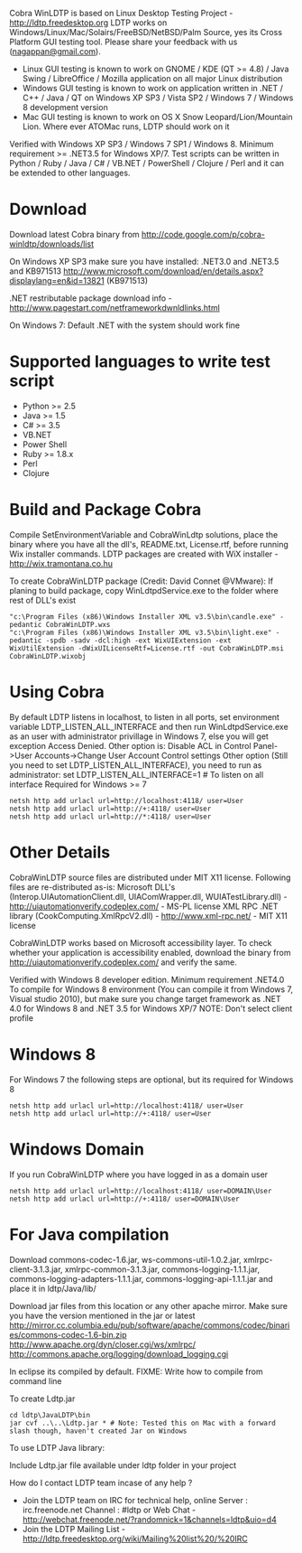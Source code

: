 Cobra WinLDTP is based on Linux Desktop Testing Project - http://ldtp.freedesktop.org LDTP works on Windows/Linux/Mac/Solairs/FreeBSD/NetBSD/Palm Source, yes its Cross Platform GUI testing tool. Please share your feedback with us (nagappan@gmail.com).

* Linux GUI testing is known to work on GNOME / KDE (QT >= 4.8) / Java Swing / LibreOffice / Mozilla application on all major Linux distribution
* Windows GUI testing is known to work on application written in .NET / C++ / Java / QT on Windows XP SP3 / Vista SP2 / Windows 7 / Windows 8 development version
* Mac GUI testing is known to work on OS X Snow Leopard/Lion/Mountain Lion. Where ever ATOMac runs, LDTP should work on it

Verified with Windows XP SP3 / Windows 7 SP1 / Windows 8. Minimum requirement >= .NET3.5 for Windows XP/7. Test scripts can be written in Python / Ruby / Java / C# / VB.NET / PowerShell / Clojure / Perl and it can be extended to other languages. 

# Download
Download latest Cobra binary from http://code.google.com/p/cobra-winldtp/downloads/list

On Windows XP SP3 make sure you have installed:
.NET3.0 and .NET3.5 and KB971513
http://www.microsoft.com/download/en/details.aspx?displaylang=en&id=13821 (KB971513)

.NET restributable package download info - http://www.pagestart.com/netframeworkdwnldlinks.html

On Windows 7: Default .NET with the system should work fine

# Supported languages to write test script

* Python >= 2.5
* Java >= 1.5
* C# >= 3.5
* VB.NET
* Power Shell
* Ruby >= 1.8.x
* Perl
* Clojure

# Build and Package Cobra
Compile SetEnvironmentVariable and CobraWinLdtp solutions, place the binary where you have all the dll's, README.txt, License.rtf, before running Wix installer commands. LDTP packages are created with WiX installer - http://wix.tramontana.co.hu

To create CobraWinLDTP package (Credit: David Connet @VMware):
If planing to build package, copy WinLdtpdService.exe to the folder where rest of DLL's exist
```
"c:\Program Files (x86)\Windows Installer XML v3.5\bin\candle.exe" -pedantic CobraWinLDTP.wxs
"c:\Program Files (x86)\Windows Installer XML v3.5\bin\light.exe" -pedantic -spdb -sadv -dcl:high -ext WixUIExtension -ext WixUtilExtension -dWixUILicenseRtf=License.rtf -out CobraWinLDTP.msi CobraWinLDTP.wixobj
```

# Using Cobra
By default LDTP listens in localhost, to listen in all ports, set environment variable LDTP_LISTEN_ALL_INTERFACE and then run WinLdtpdService.exe as an user with administrator privillage in Windows 7, else you will get exception Access Denied. Other option is: Disable ACL in Control Panel->User Accounts->Change User Account Control settings Other option (Still you need to set LDTP_LISTEN_ALL_INTERFACE), you need to run as administrator:
set LDTP_LISTEN_ALL_INTERFACE=1 # To listen on all interface
Required for Windows >= 7
```
netsh http add urlacl url=http://localhost:4118/ user=User
netsh http add urlacl url=http://+:4118/ user=User
netsh http add urlacl url=http://*:4118/ user=User
```

# Other Details
CobraWinLDTP source files are distributed under MIT X11 license. Following files are re-distributed as-is:
Microsoft DLL's (Interop.UIAutomationClient.dll, UIAComWrapper.dll, WUIATestLibrary.dll) - http://uiautomationverify.codeplex.com/ - MS-PL license
XML RPC .NET library (CookComputing.XmlRpcV2.dll) - http://www.xml-rpc.net/ - MIT X11 license

CobraWinLDTP works based on Microsoft accessibility layer. To check whether your application is accessibility enabled, download the binary from http://uiautomationverify.codeplex.com/ and verify the same.

Verified with Windows 8 developer edition. Minimum requirement .NET4.0
To compile for Windows 8 environment (You can compile it from Windows 7, Visual studio 2010), but make sure you change target framework as .NET 4.0 for Windows 8 and .NET 3.5 for Windows XP/7
NOTE: Don't select client profile

# Windows 8 
For Windows 7 the following steps are optional, but its required for Windows 8
```
netsh http add urlacl url=http://localhost:4118/ user=User
netsh http add urlacl url=http://+:4118/ user=User
```

# Windows Domain
If you run CobraWinLDTP where you have logged in as a domain user
```
netsh http add urlacl url=http://localhost:4118/ user=DOMAIN\User
netsh http add urlacl url=http://+:4118/ user=DOMAIN\User
```

# For Java compilation

Download commons-codec-1.6.jar, ws-commons-util-1.0.2.jar, xmlrpc-client-3.1.3.jar, xmlrpc-common-3.1.3.jar, commons-logging-1.1.1.jar, commons-logging-adapters-1.1.1.jar, commons-logging-api-1.1.1.jar and place it in ldtp/Java/lib/

Download jar files from this location or any other apache mirror. Make sure you have the version mentioned in the jar or latest
http://mirror.cc.columbia.edu/pub/software/apache/commons/codec/binaries/commons-codec-1.6-bin.zip
http://www.apache.org/dyn/closer.cgi/ws/xmlrpc/
http://commons.apache.org/logging/download_logging.cgi

In eclipse its compiled by default. FIXME: Write how to compile from command line

To create Ldtp.jar

```
cd ldtp\JavaLDTP\bin
jar cvf ..\..\Ldtp.jar * # Note: Tested this on Mac with a forward slash though, haven't created Jar on Windows
```

To use LDTP Java library:

Include Ldtp.jar file available under ldtp folder in your project

How do I contact LDTP team incase of any help ?

  - Join the LDTP team on IRC for technical help, online
    Server  : irc.freenode.net
    Channel : #ldtp or Web Chat - http://webchat.freenode.net/?randomnick=1&channels=ldtp&uio=d4
  - Join the LDTP Mailing List - http://ldtp.freedesktop.org/wiki/Mailing%20list%20/%20IRC

